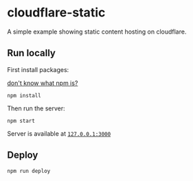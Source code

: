 # cloudflare-static

A simple example showing static content hosting on cloudflare.

## Run locally

First install packages:

[don't know what npm is?](https://www.w3schools.com/whatis/whatis_npm.asp)

```
npm install
```

Then run the server:

```
npm start
```

Server is available at [`127.0.0.1:3000`](http://127.0.0.1:3000)

## Deploy

`npm run deploy`
